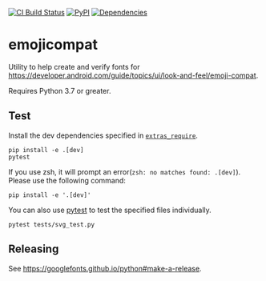 [![CI Build Status](https://github.com/googlefonts/emojicompat/workflows/Continuous%20Test%20+%20Deploy/badge.svg)](https://github.com/googlefonts/emojicompat/actions/workflows/ci.yml?query=workflow%3ATest)
[![PyPI](https://img.shields.io/pypi/v/emojicompat.svg)](https://pypi.org/project/emojicompat/)
[![Dependencies](https://badgen.net/github/dependabot/googlefonts/emojicompat)](https://github.com/googlefonts/emojicompat/network/updates)

# emojicompat

Utility to help create and verify fonts for https://developer.android.com/guide/topics/ui/look-and-feel/emoji-compat.

Requires Python 3.7 or greater.

## Test

Install the dev dependencies specified in [`extras_require`](https://github.com/googlefonts/emojicompat/blob/main/setup.py).

```shell
pip install -e .[dev]
pytest
```

If you use zsh, it will prompt an error(`zsh: no matches found: .[dev]`). Please use the following command:

```shell
pip install -e '.[dev]'
```

You can also use [pytest](https://docs.pytest.org/) to test the specified files individually.

```shell
pytest tests/svg_test.py
```

## Releasing

See https://googlefonts.github.io/python#make-a-release.
